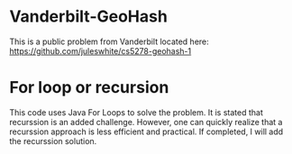 # Vanderbilt-GeoHash
This is a public problem from Vanderbilt located here: https://github.com/juleswhite/cs5278-geohash-1

# For loop or recursion
This code uses Java For Loops to solve the problem. It is stated that recurssion is an added challenge. However, one can quickly realize that a recurssion approach is less efficient and practical.
If completed, I will add the recurssion solution.
